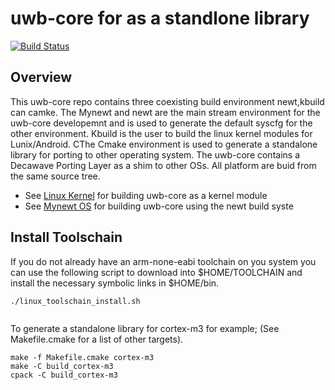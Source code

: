 # uwb-core for as a standlone library

[![Build Status](https://travis-ci.com/Decawave/uwb-core.svg?token=Qc1ARRCEWyUvYoAtFTkY&branch=master)](https://travis-ci.com/Decawave/uwb-core)


## Overview
This uwb-core repo contains three coexisting build environment newt,kbuild can camke. The Mynewt and newt are the main stream environment for the uwb-core developemnt and is used to generate the default syscfg for the other environment. Kbuild is the user to build the linux kernel modules for Lunix/Android. CThe Cmake environment is used to generate a standalone library for porting to other operating system. The uwb-core contains a Decawave Porting Layer as a shim to other OSs. All platform are buid from the same source tree. 

- See [Linux Kernel](README_kernel.md) for building uwb-core as a kernel module
- See [Mynewt OS](README.md) for building uwb-core using the newt build syste

## Install Toolschain
If you do not already have an arm-none-eabi toolchain on you system you can use the following script to download into $HOME/TOOLCHAIN and install the necessary symbolic links in $HOME/bin.

```
./linux_toolschain_install.sh 
 
```

To generate a standalone library for cortex-m3 for example; (See Makefile.cmake for a list of other targets).

```
make -f Makefile.cmake cortex-m3
make -C build_cortex-m3
cpack -C build_cortex-m3
```



